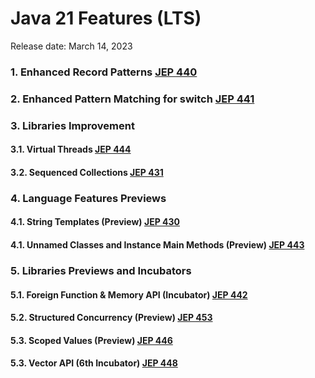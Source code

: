 # Java 21 Features (LTS)

Release date: March 14, 2023

### 1. Enhanced Record Patterns [JEP 440](https://openjdk.org/jeps/440)

### 2. Enhanced Pattern Matching for switch [JEP 441](https://openjdk.org/jeps/441)

### 3. Libraries Improvement

#### 3.1. Virtual Threads [JEP 444](https://openjdk.java.net/jeps/444)

#### 3.2. Sequenced Collections [JEP 431](https://openjdk.java.net/jeps/431)

### 4. Language Features Previews 

#### 4.1. String Templates (Preview) [JEP 430](https://openjdk.java.net/jeps/430)

#### 4.1. Unnamed Classes and Instance Main Methods (Preview) [JEP 443](https://openjdk.java.net/jeps/443)

### 5. Libraries Previews and Incubators

#### 5.1. Foreign Function & Memory API (Incubator) [JEP 442](https://openjdk.java.net/jeps/442)

#### 5.2. Structured Concurrency (Preview) [JEP 453](https://openjdk.java.net/jeps/453)

#### 5.3. Scoped Values (Preview) [JEP 446](https://openjdk.java.net/jeps/446)

#### 5.3. Vector API (6th Incubator) [JEP 448](https://openjdk.java.net/jeps/448)

